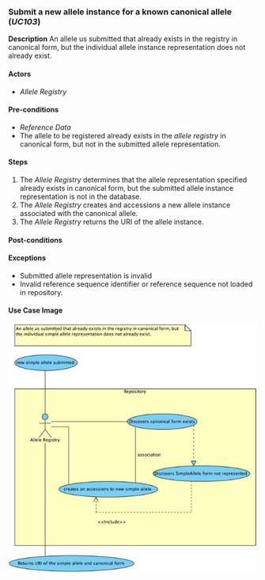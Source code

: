 ### Submit a new allele instance for a known canonical allele (*UC103*)

**Description**
An allele us submitted that already exists in the registry in canonical form, but the individual allele instance representation does not already exist.

#### Actors
- *Allele Registry*

#### Pre-conditions

- *Reference Data*
- The allele to be registered already exists in the *allele registry* in canonical form, but not in the submitted allele representation.

#### Steps
1. The *Allele Registry* determines that the allele representation specified already exists in canonical form, but the submitted allele instance representation is not in the database.
2. The *Allele Registry* creates and accessions a new allele instance associated with the canonical allele.
3. The *Allele Registry* returns the URI of the allele instance.

#### Post-conditions

#### Exceptions
- Submitted allele representation is invalid
- Invalid reference sequence identifier or reference sequence not loaded in repository.

#### Use Case Image

![logo](https://github.com/clingen-data-model/allele-registry/blob/master/images/UC103.jpg)
